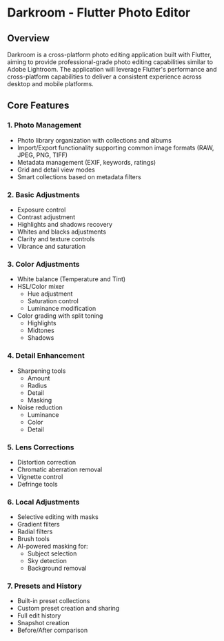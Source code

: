 # Darkroom - Flutter Photo Editor

## Overview
Darkroom is a cross-platform photo editing application built with Flutter, aiming to provide professional-grade photo editing capabilities similar to Adobe Lightroom. The application will leverage Flutter's performance and cross-platform capabilities to deliver a consistent experience across desktop and mobile platforms.

## Core Features

### 1. Photo Management
- Photo library organization with collections and albums
- Import/Export functionality supporting common image formats (RAW, JPEG, PNG, TIFF)
- Metadata management (EXIF, keywords, ratings)
- Grid and detail view modes
- Smart collections based on metadata filters

### 2. Basic Adjustments
- Exposure control
- Contrast adjustment
- Highlights and shadows recovery
- Whites and blacks adjustments
- Clarity and texture controls
- Vibrance and saturation

### 3. Color Adjustments
- White balance (Temperature and Tint)
- HSL/Color mixer
  - Hue adjustment
  - Saturation control
  - Luminance modification
- Color grading with split toning
  - Highlights
  - Midtones
  - Shadows

### 4. Detail Enhancement
- Sharpening tools
  - Amount
  - Radius
  - Detail
  - Masking
- Noise reduction
  - Luminance
  - Color
  - Detail

### 5. Lens Corrections
- Distortion correction
- Chromatic aberration removal
- Vignette control
- Defringe tools

### 6. Local Adjustments
- Selective editing with masks
- Gradient filters
- Radial filters
- Brush tools
- AI-powered masking for:
  - Subject selection
  - Sky detection
  - Background removal

### 7. Presets and History
- Built-in preset collections
- Custom preset creation and sharing
- Full edit history
- Snapshot creation
- Before/After comparison